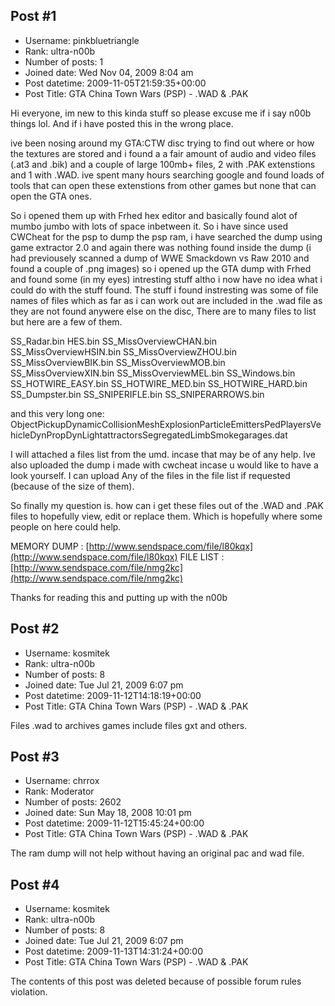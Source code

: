 ## Post #1
- Username: pinkbluetriangle
- Rank: ultra-n00b
- Number of posts: 1
- Joined date: Wed Nov 04, 2009 8:04 am
- Post datetime: 2009-11-05T21:59:35+00:00
- Post Title: GTA China Town Wars (PSP) - .WAD & .PAK

Hi everyone, im new to this kinda stuff so please excuse me if i say n00b things lol. And if i have posted this in the wrong place. 

ive been nosing around my GTA:CTW disc trying to find out where or how the textures are stored and i found a a fair amount of audio and video files (.at3 and .bik) and a couple of large 100mb+ files, 2 with .PAK extenstions and 1 with .WAD. ive spent many hours searching google and found loads of tools that can open these extenstions from other games but none that can open the GTA ones.

So i opened them up with Frhed hex editor and basically found alot of mumbo jumbo with lots of space inbetween it.  So i have since used CWCheat for the psp to dump the psp ram, i have searched the dump using game extractor 2.0 and again there was nothing found inside the dump (i had previousely scanned a dump of WWE Smackdown vs Raw 2010 and found a couple of .png images) so i opened up the GTA dump with Frhed and found some (in my eyes) intresting stuff altho i now have no idea what i could do with the stuff found. The stuff i found instresting was some of file names of files which as far as i can work out are included in the .wad file as they are not found anywere else on the disc, There are to many files to list but here are a few of them. 

SS_Radar.bin
HES.bin
SS_MissOverviewCHAN.bin
SS_MissOverviewHSIN.bin
SS_MissOverviewZHOU.bin
SS_MissOverviewBIK.bin
SS_MissOverviewMOB.bin
SS_MissOverviewXIN.bin
SS_MissOverviewMEL.bin
SS_Windows.bin
SS_HOTWIRE_EASY.bin
SS_HOTWIRE_MED.bin
SS_HOTWIRE_HARD.bin
SS_Dumpster.bin
SS_SNIPERIFLE.bin
SS_SNIPERARROWS.bin

and this very long one:
ObjectPickupDynamicCollisionMeshExplosionParticleEmittersPedPlayersVehicleDynPropDynLightattractorsSegregatedLimbSmokegarages.dat

I will attached a files list from the umd. incase that may be of any help. 
Ive also uploaded the dump i made with cwcheat incase u would like to have a look yourself. I can upload Any of the files in the file list if requested (because of the size of them). 

So finally my question is. how can i get these files out of the .WAD and .PAK files to hopefully view, edit or replace them. 
Which is hopefully where some people on here could help. 

MEMORY DUMP : [http://www.sendspace.com/file/l80kqx](http://www.sendspace.com/file/l80kqx)
FILE LIST : [http://www.sendspace.com/file/nmg2kc](http://www.sendspace.com/file/nmg2kc)

Thanks for reading this and putting up with the n00b
## Post #2
- Username: kosmitek
- Rank: ultra-n00b
- Number of posts: 8
- Joined date: Tue Jul 21, 2009 6:07 pm
- Post datetime: 2009-11-12T14:18:19+00:00
- Post Title: GTA China Town Wars (PSP) - .WAD & .PAK

Files .wad to archives games include files gxt and others.
## Post #3
- Username: chrrox
- Rank: Moderator
- Number of posts: 2602
- Joined date: Sun May 18, 2008 10:01 pm
- Post datetime: 2009-11-12T15:45:24+00:00
- Post Title: GTA China Town Wars (PSP) - .WAD & .PAK

The ram dump will not help without having an original pac and wad file.
## Post #4
- Username: kosmitek
- Rank: ultra-n00b
- Number of posts: 8
- Joined date: Tue Jul 21, 2009 6:07 pm
- Post datetime: 2009-11-13T14:31:24+00:00
- Post Title: GTA China Town Wars (PSP) - .WAD & .PAK

The contents of this post was deleted because of possible forum rules violation.
